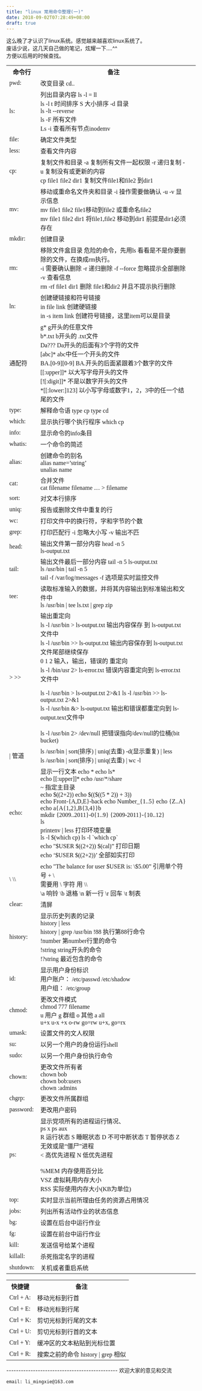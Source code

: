 ```yaml
---
title: "linux 常用命令整理(一)"
date: 2018-09-02T07:28:49+08:00
draft: true
---
```


这么晚了才认识了linux系统。感觉越来越喜欢linux系统了。  
废话少说，这几天自己做的笔记，炫耀一下....^^  
方便以后用的时候查找。  


<table class="table-bordered table-striped table-condensed ">
    <tr>
        <th><font style="font-family:SimHei">命令行</font></th>
	    <th><font style="font-family:SimHei">备注</font></th>
    </tr>
    <tr>
        <td><font style="font-family:SimHei">pwd:</font></td>
	    <td><font style="font-family:SimHei">改变目录        cd..</font></td>
    </tr>
    <tr>
        <td><font style="font-family:SimHei">ls:</font></td>
	    <td><font style="font-family:SimHei">列出目录内容    ls -l   =   ll <br/>
        ls -l   t    时间排序  S 大小排序     -d  目录 <br/>
        ls -lt  --reverse <br/>
        ls -F 所有文件 <br/>
        Ls -i  查看所有节点inodemv </font></td>
    </tr>
    <tr>
        <td><font style="font-family:SimHei">file:</font></td>
	    <td><font style="font-family:SimHei">确定文件类型</font></td>
    </tr>
    <tr>
        <td><font style="font-family:SimHei">less:</font></td>
	    <td><font style="font-family:SimHei">查看文件内容</font></td>
    </tr>
    <tr>
        <td><font style="font-family:SimHei">cp:</font></td>
	    <td><font style="font-family:SimHei">复制文件和目录  -a  复制所有文件一起权限   -r  递归复制  -u 复制没有或更新的内容  <br/>
            cp file1 file2 dir1 复制文件file1和file2 到dir1</font></td>
    </tr>
    <tr>
        <td><font style="font-family:SimHei">mv:</font></td>
	    <td><font style="font-family:SimHei">移动或重命名文件夹和目录 -i  操作需要做确认 -u  -v 显示信息   <br/>
            mv file1 file2  file1移动到file2 或重命名file2   <br/>
            mv file1 file2 dir1 将file1,file2 移动到dir1 前提是dir1必须存在</font></td>
    </tr>
    <tr>
        <td><font style="font-family:SimHei">mkdir:</font></td>
	    <td><font style="font-family:SimHei">创建目录</font></td>
    </tr>
    <tr>
        <td><font style="font-family:SimHei">rm:</font></td>
	    <td><font style="font-family:SimHei">移除文件盒目录
            危险的命令，先用ls 看看是不是你要删除的文件，在换成rm执行。   <br/>
            -i 需要确认删除  -r 递归删除 -f --force 忽略提示全部删除 -v 查看信息   <br/>
            rm -rf file1 dir1  删除 file1和dir2 并且不提示执行删除</font></td>
    </tr>
    <tr>
        <td><font style="font-family:SimHei">ln:</font></td>
	    <td><font style="font-family:SimHei">创建硬链接和符号链接   <br/>
            in file link 创建硬链接   <br/>
            in -s item link 创建符号链接，这里item可以是目录</font></td>
    </tr>
    <tr>
        <td><font style="font-family:SimHei">通配符</font></td>
	    <td><font style="font-family:SimHei">g*  g开头的任意文件   <br/>
            b*.txt  b开头的 .txt文件   <br/>
            Da???   Da开头的后面有3个字符的文件   <br/>
            [abc]*   abc中任一个开头的文件   <br/>
            BA.[0-9][0-9]  BA.开头的后面紧跟着3个数字的文件   <br/>
            [[:upper]]*   以大写字母开头的文件   <br/>
            [![:digit]]*   不是以数字开头的文件   <br/>
            *[[:lower:]123]  以小写字母或数字1，2，3中的任一个结尾的文件</font></td>
    </tr>
    <tr>
        <td><font style="font-family:SimHei">type:</font></td>
	    <td><font style="font-family:SimHei">解释命令语   type cp    type cd</font></td>
    </tr>
    <tr>
        <td><font style="font-family:SimHei">which:</font></td>
	    <td><font style="font-family:SimHei">显示执行哪个执行程序   which cp</font></td>
    </tr>
     <tr>
        <td><font style="font-family:SimHei">info:</font></td>
	    <td><font style="font-family:SimHei">显示命令的info条目</font></td>
    </tr>
    <tr>
        <td><font style="font-family:SimHei">whatis:</font></td>
	    <td><font style="font-family:SimHei">一个命令的简述</font></td>
    </tr>
    <tr>
        <td><font style="font-family:SimHei">alias:</font></td>
	    <td><font style="font-family:SimHei">创建命令的别名  <br/>
            alias name=’string’  <br/>
            unalias name</font></td>
    </tr>
    <tr>
        <td><font style="font-family:SimHei">cat:</font></td>
	    <td><font style="font-family:SimHei">合并文件 <br/>
            cat filename filename … > filename</font></td>
    </tr>
    <tr>
        <td><font style="font-family:SimHei">sort:</font></td>
	    <td><font style="font-family:SimHei">对文本行排序</font></td>
    </tr>
    <tr>
        <td><font style="font-family:SimHei">uniq:</font></td>
	    <td><font style="font-family:SimHei">报告或删除文件中重复的行</font></td>
    </tr>
    <tr>
        <td><font style="font-family:SimHei">wc:</font></td>
	    <td><font style="font-family:SimHei">打印文件中的换行符，字和字节的个数</font></td>
    </tr>
    <tr>
        <td><font style="font-family:SimHei">grep:</font></td>
	    <td><font style="font-family:SimHei">打印匹配行  -i 忽略大小写  -v 输出不匹</font></td>
    </tr>
    <tr>
        <td><font style="font-family:SimHei">head:</font></td>
	    <td><font style="font-family:SimHei">输出文件第一部分内容  head -n 5  <br/> ls-output.txt</font></td>
    </tr>
    <tr>
        <td><font style="font-family:SimHei">tail:</font></td>
	    <td><font style="font-family:SimHei">输出文件最后一部分内容   tail -n 5 ls-output.txt  <br/> 
            ls /usr/bin | tail -n 5  <br/> 
            tail -f /var/log/messages  -f 选项是实时监控文件</font></td>
    </tr>
    <tr>
        <td><font style="font-family:SimHei">tee:</font></td>
	    <td><font style="font-family:SimHei">读取标准输入的数据，并将其内容输出到标准输出和文件中  <br/> 
            ls /usr/bin | tee ls.txt | grep zip</font></td>
    </tr>
    <tr>
        <td><font style="font-family:SimHei">>   >></font></td>
	    <td><font style="font-family:SimHei">输出重定向  <br/>
            ls -l /usr/bin > ls-output.txt  输出内容保存       到 ls-output.txt 文件中   <br/>
            ls -l /usr/bin >> ls-output.txt  输出内容保存到 ls-output.txt 文件尾部继续保存   <br/>
            0 1 2 输入，输出，错误的 重定向  <br/>
            ls -l /bin/usr 2> ls-error.txt  错误内容重定向到 ls-error.txt 文件中  <br/>
                <br/>
            ls -l /usr/bin > ls-output.txt 2>&1  ls -l /usr/bin >> ls-output.txt 2>&1  <br/>
            ls -l /usr/bin &> ls-output.txt  输出和错误都重定向到 ls-output.text文件中  <br/>
            <br/>
            ls -l /usr/bin 2> /dev/null   把错误指向/dev/null的位桶(bit bucket)</font></td>
    </tr>
    <tr>
        <td><font style="font-family:SimHei"> |  管道</font></td>
	    <td><font style="font-family:SimHei">ls /usr/bin | sort(排序) | uniq(去重) -d(显示重复) | less    <br/>
            ls /usr/bin | sort(排序) | uniq(去重) | wc -l   </font></td>
    </tr>
    <tr>
        <td><font style="font-family:SimHei">echo:</font></td>
	    <td><font style="font-family:SimHei">显示一行文本  echo *   echo ls*    <br/>
            echo [[:upper]]*   echo /usr/*/share    <br/>
            ~  指定主目录    <br/>
            echo $((2+2))      echo $(($((5 * 2)) + 3))    <br/>
            echo Front-{A,D,E}-back    echo  Number_{1..5}    echo  {Z..A}    <br/>
            echo a{A{1,2},B{3,4}}b    <br/>
            mkdir {2009..2011}-0{1..9}  {2009-2011}-{10..12}    <br/>
            ls    <br/>
            printenv | less   打印环境变量    <br/>
            ls -l $(which cp)    ls -l `which cp`   <br/>
            echo "$USER $((2+2)) $(cal)”   打印日期  <br/>
            echo ‘$USER $((2+2))’ 全部如实打印</font></td>
    </tr>
    <tr>
        <td><font style="font-family:SimHei">\   \\</font></td>
	    <td><font style="font-family:SimHei">echo "The balance for user $USER is: \$5.00”  引用单个符号 + \   <br/>
            需要用 \ 字符  用 \\   <br/>
            \a  响铃   \b  退格  \n  新一行  \r  回车  \t  制表</font></td>
    </tr>
    <tr>
        <td><font style="font-family:SimHei">clear:</font></td>
	    <td><font style="font-family:SimHei">清屏</font></td>
    </tr>
    <tr>
        <td><font style="font-family:SimHei">history:</font></td>
	    <td><font style="font-family:SimHei">显示历史列表的记录   <br/>
            history | less   <br/>
            history | grep /usr/bin    !88  执行第88行命令    <br/>
            !number   第number行里的命令   <br/>
            !string  string开头的命令   <br/>
            !?string 最近包含的命令</font></td>
    </tr>
    <tr>
        <td><font style="font-family:SimHei">id:</font></td>
	    <td><font style="font-family:SimHei">显示用户身份标识    <br/>
            用户账户： /etc/passwd   /etc/shadow    <br/>
            用户组： /etc/group</font></td>
    </tr>
    <tr>
        <td><font style="font-family:SimHei">chmod:</font></td>
	    <td><font style="font-family:SimHei">更改文件模式   <br/>
            chmod 777 filename   <br/>
            u 用户  g 群组  o 其他  a all   <br/>
            u+x u-x  +x o-rw  go=rw  u+x, go=rx</font></td>
    </tr>
    <tr>
        <td><font style="font-family:SimHei">umask:</font></td>
	    <td><font style="font-family:SimHei">设置文件的文人权限</font></td>
    </tr>
    <tr>
        <td><font style="font-family:SimHei">su:</font></td>
	    <td><font style="font-family:SimHei">以另一个用户的身份运行shell</font></td>
    </tr>
    <tr>
        <td><font style="font-family:SimHei">sudo:</font></td>
	    <td><font style="font-family:SimHei">以另一个用户身份执行命令</font></td>
    </tr>
    <tr>
        <td><font style="font-family:SimHei">chown:</font></td>
	    <td><font style="font-family:SimHei">更改文件所有者   <br/>
            chown bob   <br/>
            chown bob:users   <br/>
            chown :admins</font></td>
    </tr>
    <tr>
        <td><font style="font-family:SimHei">chgrp:</font></td>
	    <td><font style="font-family:SimHei">更改文件所属群组</font></td>
    </tr>
    <tr>
        <td><font style="font-family:SimHei">password:</font></td>
	    <td><font style="font-family:SimHei">更改用户密码</font></td>
    </tr>
    <tr>
        <td><font style="font-family:SimHei">ps:</font></td>
	    <td><font style="font-family:SimHei">显示党项所有的进程运行情况、   <br/>
            ps x      ps  aux   <br/>
            R  运行状态  S 睡眠状态  D  不可中断状态  T 暂停状态  Z 无效或是“僵尸”进程      <br/>
            < 高优先进程  N 低优先进程   <br/>
            <br/>
            %MEM  内存使用百分比   <br/>
            VSZ  虚拟耗用内存大小   <br/>
            RSS  实际使用内存大小(KB为单位)</font></td>
    </tr>
    <tr>
        <td><font style="font-family:SimHei">top:</font></td>
	    <td><font style="font-family:SimHei">实时显示当前所理由任务的资源占用情况</font></td>
    </tr>
    <tr>
        <td><font style="font-family:SimHei">jobs:</font></td>
	    <td><font style="font-family:SimHei">列出所有活动作业的状态信息</font></td>
    </tr>
    <tr>
        <td><font style="font-family:SimHei">bg:</font></td>
	    <td><font style="font-family:SimHei">设置在后台中运行作业</font></td>
    </tr>
    <tr>
        <td><font style="font-family:SimHei">fg:</font></td>
	    <td><font style="font-family:SimHei">设置在前台中运行作业</font></td>
    </tr>
    <tr>
        <td><font style="font-family:SimHei">kill:</font></td>
        <td><font style="font-family:SimHei">发送信号给某个进程</font></td>
	    <td><font style="font-family:SimHei"></font></td>
    </tr>
    <tr>
	    <td><font style="font-family:SimHei">killall:</font></td>
        <td><font style="font-family:SimHei">杀死指定名字的进程</font></td>
    </tr>
    <tr>
        <td><font style="font-family:SimHei">shutdown:</font></td>
	    <td><font style="font-family:SimHei">关机或者重启系统</font></td>
    </tr>
</table>


<table class="table-bordered table-striped table-condensed ">
    <tr>
        <th><font style="font-family:SimHei">快捷键</font></th>
	    <th><font style="font-family:SimHei">备注</font></th>
    </tr>
    <tr>
        <td><font style="font-family:SimHei">Ctrl + A:</font></td>
	    <td><font style="font-family:SimHei">移动光标到行首</font></td>
    </tr>
    <tr>
        <td><font style="font-family:SimHei">Ctrl + E:</font></td>
	    <td><font style="font-family:SimHei">移动光标到行尾</font></td>
    </tr>
    <tr>
        <td><font style="font-family:SimHei">Ctrl + K:</font></td>
	    <td><font style="font-family:SimHei">剪切光标到行尾的文本</font></td>
    </tr>
    <tr>
        <td><font style="font-family:SimHei">Ctrl + U:</font></td>
	    <td><font style="font-family:SimHei">剪切光标到行首的文本</font></td>
    </tr>
    <tr>
        <td><font style="font-family:SimHei">Ctrl + Y:</font></td>
	    <td><font style="font-family:SimHei">缓冲区的文本粘贴到光标位置</font></td>
    </tr>
    <tr>
        <td><font style="font-family:SimHei">Ctrl + R:</font></td>
	    <td><font style="font-family:SimHei">搜索之前的命令  history | grep   相似</font></td>
    </tr>


</table>
----------------------------------------------
欢迎大家的意见和交流

`email: li_mingxie@163.com`